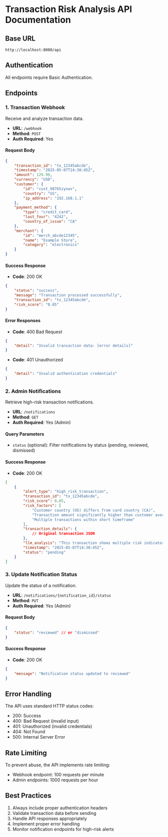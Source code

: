 # Transaction Risk Analysis API Documentation

## Base URL

```
http://localhost:8000/api
```

## Authentication

All endpoints require Basic Authentication.

## Endpoints

### 1. Transaction Webhook

Receive and analyze transaction data.

- **URL**: `/webhook`
- **Method**: `POST`
- **Auth Required**: Yes

#### Request Body

```json
{
    "transaction_id": "tx_12345abcde",
    "timestamp": "2025-05-07T14:30:45Z",
    "amount": 129.99,
    "currency": "USD",
    "customer": {
        "id": "cust_98765zyxwv",
        "country": "US",
        "ip_address": "192.168.1.1"
    },
    "payment_method": {
        "type": "credit_card",
        "last_four": "4242",
        "country_of_issue": "CA"
    },
    "merchant": {
        "id": "merch_abcde12345",
        "name": "Example Store",
        "category": "electronics"
    }
}
```

#### Success Response

- **Code**: 200 OK
```json
{
    "status": "success",
    "message": "Transaction processed successfully",
    "transaction_id": "tx_12345abcde",
    "risk_score": "0.85"
}
```

#### Error Responses

- **Code**: 400 Bad Request
```json
{
    "detail": "Invalid transaction data: [error details]"
}
```

- **Code**: 401 Unauthorized
```json
{
    "detail": "Invalid authentication credentials"
}
```

### 2. Admin Notifications

Retrieve high-risk transaction notifications.

- **URL**: `/notifications`
- **Method**: `GET`
- **Auth Required**: Yes (Admin)

#### Query Parameters

- `status` (optional): Filter notifications by status (pending, reviewed, dismissed)

#### Success Response

- **Code**: 200 OK
```json
[
    {
        "alert_type": "high_risk_transaction",
        "transaction_id": "tx_12345abcde",
        "risk_score": 0.85,
        "risk_factors": [
            "Customer country (US) differs from card country (CA)",
            "Transaction amount significantly higher than customer average",
            "Multiple transactions within short timeframe"
        ],
        "transaction_details": {
            // Original transaction JSON
        },
        "llm_analysis": "This transaction shows multiple risk indicators...",
        "timestamp": "2025-05-07T14:30:45Z",
        "status": "pending"
    }
]
```

### 3. Update Notification Status

Update the status of a notification.

- **URL**: `/notifications/{notification_id}/status`
- **Method**: `PUT`
- **Auth Required**: Yes (Admin)

#### Request Body

```json
{
    "status": "reviewed" // or "dismissed"
}
```

#### Success Response

- **Code**: 200 OK
```json
{
    "message": "Notification status updated to reviewed"
}
```

## Error Handling

The API uses standard HTTP status codes:

- 200: Success
- 400: Bad Request (invalid input)
- 401: Unauthorized (invalid credentials)
- 404: Not Found
- 500: Internal Server Error

## Rate Limiting

To prevent abuse, the API implements rate limiting:

- Webhook endpoint: 100 requests per minute
- Admin endpoints: 1000 requests per hour

## Best Practices

1. Always include proper authentication headers
2. Validate transaction data before sending
3. Handle API responses appropriately
4. Implement proper error handling
5. Monitor notification endpoints for high-risk alerts